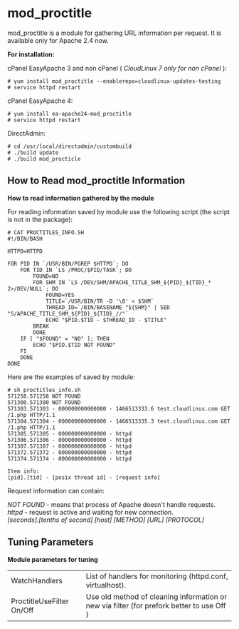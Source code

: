 # mod_proctitle

mod_proctitle is a module for gathering URL information per request. It is available only for Apache 2.4 now.


**For installation:**

cPanel EasyApache 3 and non cPanel ( _CloudLinux 7 only for non cPanel_ ):

<div class="notranslate">

```
# yum install mod_proctitle --enablerepo=cloudlinux-updates-testing
# service httpd restart
```
</div>

cPanel EasyApache 4:

<div class="notranslate">

```
# yum install ea-apache24-mod_proctitle
# service httpd restart
```
</div>
DirectAdmin:
<div class="notranslate">
 
```
# cd /usr/local/directadmin/custombuild
# ./build update
# ./build mod_procticle
```
</div>

## How to Read mod_proctitle Information

**How to read information gathered by the module**


For reading information saved by module use the following script (the script is not in the package):
<div class="notranslate">

```
# CAT PROCTITLES_INFO.SH
#!/BIN/BASH

HTTPD=HTTPD 

FOR PID IN `/USR/BIN/PGREP $HTTPD`; DO
    FOR TID IN `LS /PROC/$PID/TASK`; DO
		FOUND=NO
		FOR SHM IN `LS /DEV/SHM/APACHE_TITLE_SHM_${PID}_${TID}_* 2>/DEV/NULL`; DO
			FOUND=YES
			TITLE=`/USR/BIN/TR -D '\0' < $SHM`
			THREAD_ID=`/BIN/BASENAME "${SHM}" | SED "S/APACHE_TITLE_SHM_${PID}_${TID}_//"`
			ECHO "$PID.$TID - $THREAD_ID - $TITLE"
		BREAK
		DONE
	IF [ "$FOUND" = "NO" ]; THEN
		ECHO "$PID.$TID NOT FOUND"
	FI
    DONE
DONE
```
</div>
Here are the examples of saved by module:
<div class="notranslate">

```
# sh proctitles_info.sh
571258.571258 NOT FOUND
571300.571300 NOT FOUND
571303.571303 - 000000000000000 - 1466513333.6 test.cloudlinux.com GET /1.php HTTP/1.1
571304.571304 - 000000000000000 - 1466513335.3 test.cloudlinux.com GET /1.php HTTP/1.1
571305.571305 - 000000000000000 - httpd
571306.571306 - 000000000000000 - httpd
571307.571307 - 000000000000000 - httpd
571372.571372 - 000000000000000 - httpd
571374.571374 - 000000000000000 - httpd

Item info:
[pid].[tid] - [posix thread id] - [request info]
```
</div>

Request information can contain:

<span class="notranslate"> _NOT FOUND_ </span> - means that process of Apache doesn't handle requests.<br>
<span class="notranslate"> _httpd_ </span> - request is active and waiting for new connection.<br>
<span class="notranslate"> _[seconds].[tenths of second] [host] [METHOD] [URL] [PROTOCOL]_ </span>

## Tuning Parameters


**Module parameters for tuning**

| | |
|-|-|
|WatchHandlers | List of handlers for monitoring (httpd.conf, virtualhost).|
|ProctitleUseFilter On/Off | Use old method of cleaning information or new via filter (for prefork better to use <span class="notranslate"> Off </span> )|


